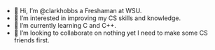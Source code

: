 - 👋 Hi, I’m @clarkhobbs a Freshaman at WSU.
- 👀 I’m interested in improving my CS skills and knowledge.
- 🌱 I’m currently learning C and C++.
- 💞️ I’m looking to collaborate on nothing yet I need to make some CS friends first.

<!---
clarkhobbs/clarkhobbs is a ✨ special ✨ repository because its `README.md` (this file) appears on your GitHub profile.
You can click the Preview link to take a look at your changes.
--->
